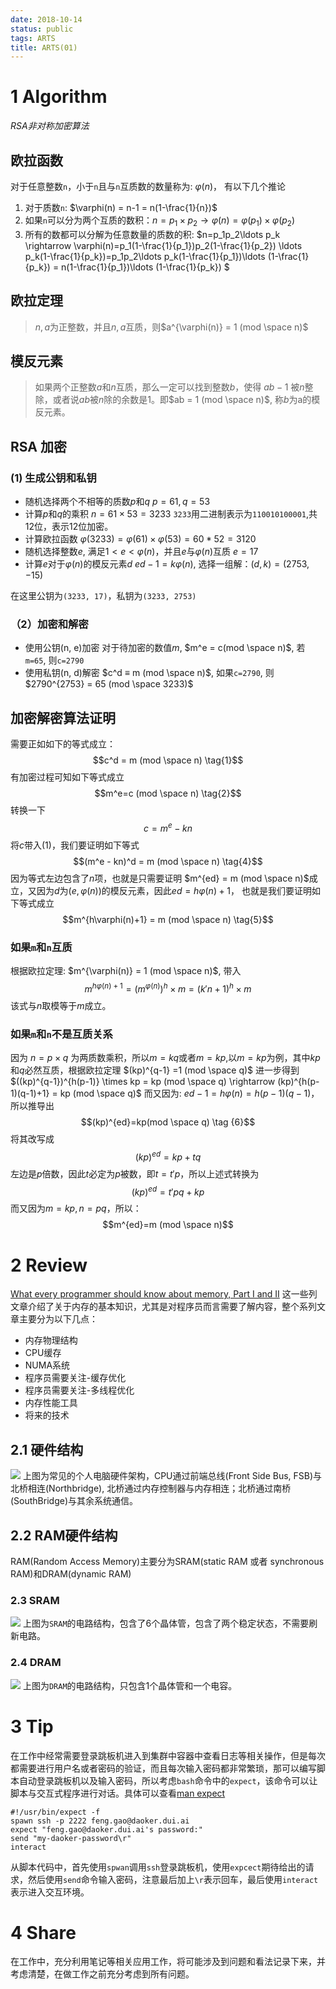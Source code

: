 ```yaml
---
date: 2018-10-14
status: public
tags: ARTS
title: ARTS(01)
---
```

# 1 Algorithm
*RSA非对称加密算法*
## 欧拉函数
对于任意整数`n`，小于`n`且与`n`互质数的数量称为: $\varphi(n)$， 有以下几个推论
1. 对于质数`n`:  $\varphi(n) = n-1 = n(1-\frac{1}{n})$
2. 如果`n`可以分为两个互质的数积：$n=p_1\times p_2 \rightarrow \varphi(n)=\varphi(p_1)\times \varphi(p_2)$
3. 所有的数都可以分解为任意数量的质数的积: $n=p_1p_2\ldots p_k \rightarrow \varphi(n)=p_1(1-\frac{1}{p_1})p_2(1-\frac{1}{p_2}) \ldots p_k(1-\frac{1}{p_k})=p_1p_2\ldots p_k(1-\frac{1}{p_1})\ldots (1-\frac{1}{p_k}) = n(1-\frac{1}{p_1})\ldots (1-\frac{1}{p_k}) $

## 欧拉定理
> $n, a$为正整数，并且$n, a$互质，则$a^{\varphi(n)} = 1 (mod \space n)$

## 模反元素
> 如果两个正整数$a$和$n$互质，那么一定可以找到整数$b$，使得 $ab-1$ 被$n$整除，或者说$ab$被$n$除的余数是1。即$ab = 1 (mod \space n)$, 称$b$为a的模反元素。

## RSA 加密
###  (1) 生成公钥和私钥
- 随机选择两个不相等的质数$p$和$q$
$p=61, q=53$
- 计算$p$和$q$的乘积
$n=61\times 53 = 3233$
`3233`用二进制表示为`110010100001`,共12位，表示12位加密。
- 计算欧拉函数
$\varphi(3233) = \varphi(61) \times \varphi(53) = 60 * 52 = 3120$
- 随机选择整数$e$, 满足$1 < e < \varphi(n)$，并且$e$与$\varphi(n)$互质
$e=17$
- 计算$e$对于$\varphi(n)$的模反元素$d$
$ed - 1 = k\varphi(n)$, 选择一组解：$(d, k) = (2753,-15)$

在这里公钥为`(3233, 17)`，私钥为`(3233, 2753)`

### （2）加密和解密
- 使用公钥(n, e)加密
对于待加密的数值$m$, $m^e = c(mod \space n)$, 若`m=65`, 则`c=2790`
- 使用私钥(n, d)解密
$c^d ≡ m (mod \space n)$, 如果`c=2790`, 则 $2790^{2753} = 65 (mod \space 3233)$

## 加密解密算法证明
需要正如如下的等式成立：
$$c^d = m (mod \space n) \tag{1}$$
有加密过程可知如下等式成立
$$m^e=c (mod \space n) \tag{2}$$
转换一下
$$c = m^e - k n \tag{3}$$
将$c$带入$(1)$，我们要证明如下等式
$$(m^e - kn)^d = m (mod \space n) \tag{4}$$
因为等式左边包含了$n$项，也就是只需要证明 $m^{ed} = m (mod \space n)$成立，又因为$d$为$(e, \varphi (n))$的模反元素，因此$ed=h\varphi(n) + 1$， 也就是我们要证明如下等式成立
$$m^{h\varphi(n)+1} = m (mod \space n) \tag{5}$$
### 如果`m`和`n`互质
根据欧拉定理: $m^{\varphi(n)} = 1 (mod \space n)$, 带入
$$m^{h\varphi(n)+1}=(m^{\varphi(n)})^h \times m = (k'n+1)^h \times m $$
该式与$n$取模等于$m$成立。
### 如果`m`和`n`不是互质关系
因为 $n=p\times q$ 为两质数乘积，所以$m=kq$或者$m=kp$,以$m=kp$为例，其中$kp$和$q$必然互质，根据欧拉定理 $(kp)^{q-1} =1 (mod \space q)$ 进一步得到$((kp)^{q-1})^{h(p-1)} \times kp = kp (mod \space q) \rightarrow (kp)^{h(p-1)(q-1)+1} = kp (mod \space q)$
而又因为: $ed -1 = h\varphi(n)=h(p-1)(q-1)$，所以推导出
$$(kp)^{ed}=kp(mod \space q) \tag {6}$$
将其改写成
$$(kp)^{ed}=kp + tq \tag{7}$$
左边是$p$倍数，因此$t$必定为$p$被数，即$t=t'p$，所以上述式转换为
$$(kp)^{ed} = t'pq + kp \tag{8}$$
而又因为$m=kp, n=pq$，所以：
$$m^{ed}=m (mod \space n)$$


# 2 Review
[What every programmer should know about memory, Part I and II](https://lwn.net/Articles/250967/)
这一些列文章介绍了关于内存的基本知识，尤其是对程序员而言需要了解内容，整个系列文章主要分为以下几点：
- 内存物理结构
- CPU缓存
- NUMA系统
- 程序员需要关注-缓存优化
- 程序员需要关注-多线程优化
- 内存性能工具
- 将来的技术
## 2.1 硬件结构
![](./_image/2018-10-21-12-17-29.jpg)
上图为常见的个人电脑硬件架构，CPU通过前端总线(Front Side Bus, FSB)与北桥相连(Northbridge), 北桥通过内存控制器与内存相连；北桥通过南桥(SouthBridge)与其余系统通信。
## 2.2 RAM硬件结构
RAM(Random Access Memory)主要分为SRAM(static RAM 或者 synchronous RAM)和DRAM(dynamic RAM)
### 2.3 SRAM
![](./_image/2018-10-21-12-32-47.jpg)
上图为`SRAM`的电路结构，包含了6个晶体管，包含了两个稳定状态，不需要刷新电路。
### 2.4 DRAM

![](./_image/2018-10-21-12-36-48.jpg)
上图为`DRAM`的电路结构，只包含1个晶体管和一个电容。
# 3 Tip
在工作中经常需要登录跳板机进入到集群中容器中查看日志等相关操作，但是每次都需要进行用户名或者密码的验证，而且每次输入密码都非常繁琐，那可以编写脚本自动登录跳板机以及输入密码，所以考虑`bash`命令中的`expect`，该命令可以让脚本与交互式程序进行对话。具体可以查看[man expect](https://linux.die.net/man/1/expect)
```shell:n
#!/usr/bin/expect -f 
spawn ssh -p 2222 feng.gao@daoker.dui.ai
expect "feng.gao@daoker.dui.ai's password:"
send "my-daoker-password\r"
interact
```
从脚本代码中，首先使用`spwan`调用`ssh`登录跳板机，使用`expcect`期待给出的请求，然后使用`send`命令输入密码，注意最后加上`\r`表示回车，最后使用`interact`表示进入交互环境。
# 4 Share
在工作中，充分利用笔记等相关应用工作，将可能涉及到问题和看法记录下来，并考虑清楚，在做工作之前充分考虑到所有问题。